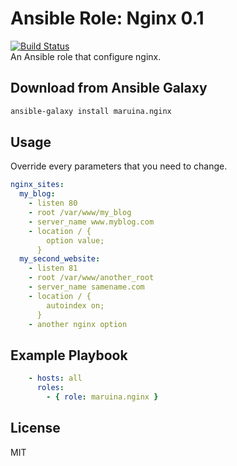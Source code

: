 # Ansible Role: Nginx 0.1
[![Build Status](https://travis-ci.org/maruina/ansible-role-nginx.svg?branch=master)](https://travis-ci.org/maruina/ansible-role-nginx)  
An Ansible role that configure nginx.

## Download from Ansible Galaxy
```bash
ansible-galaxy install maruina.nginx
```

## Usage
Override every parameters that you need to change.

```yaml
nginx_sites:
  my_blog:
    - listen 80
    - root /var/www/my_blog
    - server_name www.myblog.com
    - location / {
        option value;
      }
  my_second_website:
    - listen 81
    - root /var/www/another_root
    - server_name samename.com
    - location / {
        autoindex on;
      }
    - another nginx option
```

## Example Playbook
```yaml
    - hosts: all
      roles:
        - { role: maruina.nginx }
```

## License
MIT
